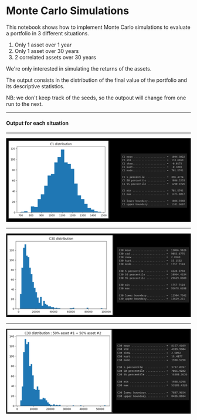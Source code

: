 
# Monte Carlo Simulations

This notebook shows how to implement Monte Carlo simulations to evaluate a portfolio in 3 different situations.

1. Only 1 asset over 1 year
2. Only 1 asset over 30 years
3. 2 correlated assets over 30 years

We're only interested in simulating the returns of the assets.

The output consists in the distribution of the final value of the portfolio and its descriptive statistics.

NB: we don't keep track of the seeds, so the outpout will change from one run to the next.

***
#### Output for each situation
***

![](png/one-asset-over-one-year.png)

***

![](png/one-asset-over-thirty-years.png)

***

![](png/two-assets-over-thirty-years.png)
